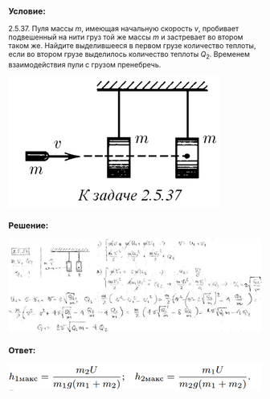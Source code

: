 ###  Условие: 

$2.5.37.$ Пуля массы $m$, имеющая начальную скорость $v$, пробивает подвешенный на нити груз той же массы $m$ и застревает во втором таком же. Найдите выделившееся в первом грузе количество теплоты, если во втором грузе выделилось количество теплоты $Q_2$. Временем взаимодействия пули с грузом пренебречь. 

![|421x262, 67%](../../img/2.5.37/statement.png) 

###  Решение: 

![|640x237, 67%](../../img/2.5.37/sol.jpg) 

###  Ответ: 

![|943x101, 67%](../../img/2.5.37/ans.png) 
